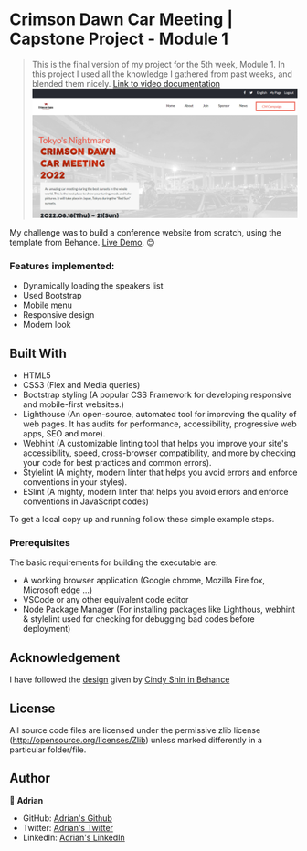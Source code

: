 # Crimson Dawn Car Meeting | Capstone Project - Module 1

> This is the final version of my project for the 5th week, Module 1. In this project I used all the knowledge I gathered from past weeks, and blended them nicely. [Link to video documentation](https://www.loom.com/share/67fb8fc898d24f04a047aa5a87d0e247) 
![screenshot](assets/images/demodesk.png)

My challenge was to build a conference website from scratch, using the template from Behance. [Live Demo](https://adriancsm.github.io/First-Capstone-Project/). 😊

### Features implemented:
* Dynamically loading the speakers list
* Used Bootstrap
* Mobile menu
* Responsive design
* Modern look

## Built With
- HTML5
- CSS3 (Flex and Media queries)
- Bootstrap styling (A popular CSS Framework for developing responsive and mobile-first websites.)
- Lighthouse (An open-source, automated tool for improving the quality of web pages. It has audits for performance, accessibility, progressive web apps, SEO and more).
- Webhint (A customizable linting tool that helps you improve your site's accessibility, speed, cross-browser compatibility, and more by checking your code for best practices and common errors).
- Stylelint (A mighty, modern linter that helps you avoid errors and enforce conventions in your styles).
- ESlint (A mighty, modern linter that helps you avoid errors and enforce conventions in JavaScript codes)

To get a local copy up and running follow these simple example steps.

### Prerequisites
The basic requirements for building the executable are:
* A working browser application (Google chrome, Mozilla Fire fox, Microsoft edge ...)
* VSCode or any other equivalent code editor
* Node Package Manager (For installing packages like Lighthous, webhint & stylelint used for checking for debugging bad codes before deployment)


## Acknowledgement
I have followed the [design](https://www.behance.net/gallery/29845175/CC-Global-Summit-2015) given by [Cindy Shin in Behance](https://www.behance.net/adagio07)

## License
All source code files are licensed under the permissive zlib license
(http://opensource.org/licenses/Zlib) unless marked differently in a particular folder/file.

## Author

👤 **Adrian**

- GitHub: [Adrian's Github](https://github.com/AdrianCSM)
- Twitter: [Adrian's Twitter](https://twitter.com/CosminAdriannn)
- LinkedIn: [Adrian's LinkedIn](https://www.linkedin.com/in/gheorghita-cosmin-adrian-b7781122a/)